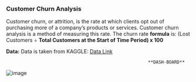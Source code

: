 ### **Customer Churn Analysis**

Customer churn, or attrition, is the rate at which clients opt out of purchasing more of a company’s products or services. Customer churn analysis is a method of measuring this rate. The churn rate **formula** is: (Lost Customers ÷ **Total Customers at the Start of Time Period) x 100**

**Data:**   Data is taken from KAGGLE: [Data Link](https://www.kaggle.com/datasets/blastchar/telco-customer-churn)

                                                          **DASH-BOARD**

![image](https://user-images.githubusercontent.com/74736473/212339657-a070ef57-11d8-4f8a-af3d-102f523d8dcc.png)



